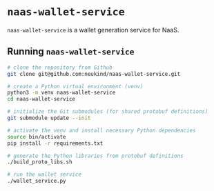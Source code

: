 # `naas-wallet-service`

`naas-wallet-service` is a wallet generation service for NaaS.

## Running `naas-wallet-service`

```bash
# clone the repository from Github
git clone git@github.com:neukind/naas-wallet-service.git

# create a Python virtual environment (venv)
python3 -m venv naas-wallet-service
cd naas-wallet-service

# initialize the Git submodules (for shared protobuf definitions)
git submodule update --init

# activate the venv and install necessary Python dependencies
source bin/activate
pip install -r requirements.txt

# generate the Python libraries from protobuf definitions
./build_proto_libs.sh

# run the wallet service
./wallet_service.py
```
